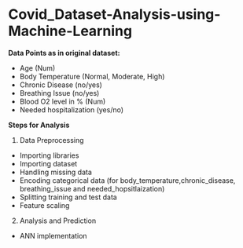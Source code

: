 # Covid_Dataset-Analysis-using-Machine-Learning
**Data Points as in original dataset:**
-	Age (Num)
-	Body Temperature (Normal, Moderate, High)
- Chronic Disease (no/yes)
- Breathing Issue (no/yes)
- Blood O2 level in % (Num)
- Needed hospitalization (yes/no)
  
**Steps for Analysis**
1.	Data Preprocessing
-	Importing libraries
-	Importing dataset
-	Handling missing data
-	Encoding categorical data (for body_temperature,chronic_disease, breathing_issue and needed_hopsitlaization)
-	Splitting training and test data
-	Feature scaling
  
2.	Analysis and Prediction
-	ANN implementation
